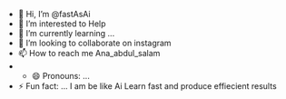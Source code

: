 - 👋 Hi, I’m @fastAsAi
- 👀 I’m interested to Help
- 🌱 I’m currently learning ...
- 💞️ I’m looking to collaborate on instagram
- 📫 How to reach me Ana_abdul_salam
- - 😄 Pronouns: ...
- ⚡ Fun fact: ... I am be like Ai Learn fast and produce effiecient results

<!---
fastAsAi/fastAsAi is a ✨ special ✨ repository because its `README.md` (this file) appears on your GitHub profile.
You can click the Preview link to take a look at your changes.
--->
